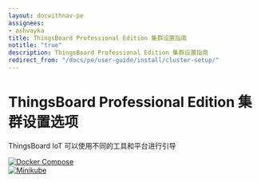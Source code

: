 ```yaml
---
layout: docwithnav-pe
assignees:
- ashvayka
title: ThingsBoard Professional Edition 集群设置指南
notitle: "true"
description: ThingsBoard Professional Edition 集群设置指南
redirect_from: "/docs/pe/user-guide/install/cluster-setup/"
---
```


<div class="installation-options">
    <div class="install-options-header">
       <div class="install-options-hero">
          <div class="container">
            <div class="install-options-hero-content">
                <h1>ThingsBoard Professional Edition 集群设置选项</h1>
                <div class="install-options-description">
                    <p>
                        ThingsBoard IoT 可以使用不同的工具和平台进行引导
                    </p>
                </div>
            </div>
            <div class="deployment-container one-line-deployment-container">
                <div class="deployment-div">
                    <div class="container">
                        <div class="deployment-section deployment-on-premise active" id="onPremise">
                           <div class="deployment-cards">
                                <div class="deployment-cards-container">
                                    <div class="deployment-card-block">
                                        <a href="/docs/user-guide/install/pe/cluster/docker-compose-setup/">
                                            <span>
                                                <div class="deployment-logo">
                                                    <img width="" src="/images/install/cluster/docker-compose.svg" title="Docker Compose" alt="Docker Compose">
                                                 </div>
                                            </span>
                                        </a>
                                    </div>
                                    <div class="deployment-card-block">
                                        <a href="/docs/user-guide/install/pe/cluster/minikube-cluster-setup/">
                                            <span>
                                                <div class="deployment-logo">
                                                    <img width="" src="/images/install/cluster/minikube.svg" title="Minikube" alt="Minikube">
                                                 </div>
                                            </span>
                                        </a>
                                    </div>
                               </div>
                            </div>
                        </div>
                    </div>
                </div>
            </div>
          </div>
       </div>
    </div>
</div>